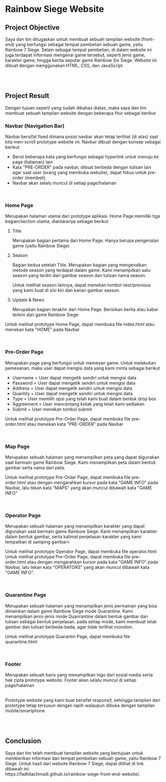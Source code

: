 # Rainbow Siege Website

<h2> Project Objective </h2>
Saya dan tim ditugaskan untuk membuat sebuah tampilan website (front-end) yang berfungsi sebagai tempat pembelian sebuah game, yaitu Rainbow 7 Siege. Selain sebagai tempat pembelian, di dalam  website ini juga terdapat informasi mengenai game tersebut, seperti jenis game, karakter game, hingga berita seputar game Rainbow Six Siege. Website ini dibuat dengan menggunakan HTML, CSS, dan JavaScript.

<br/><br/>
<h2> Project Result </h2>
Dengan tujuan seperti yang sudah dibahas diatas, maka saya dan tim membuat sebuah tampilan website dengan beberapa fitur sebagai berikut
<h3>Navbar (Navigation Bar)</h3>
   <p>
      Navbar bersifat fixed dimana posisi navbar akan tetap terlihat (di atas) saat kita men-scroll prototype website ini.  Navbar 
      dibuat dengan konsep sebagai berikut
      <ul>
        <li>Berisi  beberapa kata yang berfungsi sebagai hyperlink untuk menuju ke page (halaman) lain</li>
        <li>Kata "PRE-ORDER" pada navbar, dibuat berbeda dengan tulisan lain agar saat user (orang yang membuka website), dapat 
            fokus untuk pre-order (membeli).</li>
        <li>Navbar akan selalu muncul di setiap page/halaman</li>
       </ul>
  <p><br/>
<h3>Home Page</h3>
<p>
  Merupakan halaman utama dari prototype aplikasi. Home Page memiliki tiga bagian/section utama, diantaranya sebagai berikut 
  <ol>
    <li>  Title
          <p> Merupakan bagian pertama dari Home Page. Hanya berupa pengenalan game (yaitu Rainbow Siege) </p>
    </li>
    <li>  Season
          <p>
            Bagian kedua setelah Title. Merupakan bagian yang mengenalkan metode season  yang terdapat dalam game. Kami 
            menampilkan satu season yang terdiri dari gambar season dan tulisan nama season.
          </p>
          <p> 
            Untuk melihat season lainnya, dapat menekan tombol next/previous yang kami buat di sisi kiri dan kanan  gambar season.
          </p>
    </li>
    <li>  Update & News
          <p> Merupakan bagian terakhir dari Home Page. Berisikan berita atau kabar terkini dari game Rainbow Siege</p>
    </li>    
  </ol>
 </p>
  <p>
   Untuk melihat prototype Home Page, dapat membuka file index.html atau menekan kata "HOME" pada Navbar
  </p>
  <br/>
  <h3>Pre-Order Page</h3>
<p>
  Merupakan page yang berfungsi untuk memesan game. Untuk melakukan pemesanan, maka user dapat mengisi data yang kami minta 
  sebagai berikut
  <ul>
    <li>Username =  User dapat mengetik sendiri untuk mengisi data</li>
    <li>Password  =   User dapat mengetik sendiri untuk mengisi data</li>
    <li>Address     =   User dapat mengetik sendiri untuk mengisi data</li>
    <li>Quantity   =   User dapat mengetik sendiri untuk mengisi data</li>
    <li>Type          =    User memilih opsi yang telah kami buat dalam bentuk drop box </li>
    <li>Aggreement =  User mencentang kotak yang telah kami sediakan</li>
    <li>Submit   = User menekan tombol submit</li>
  </ul>
</p>
  <p>
   Untuk melihat prototype Pre-Order Page, dapat membuka file pre-order.html atau menekan kata "PRE-ORDER" pada Navbar
  </p>
<br/>
<h3>Map Page</h3>
<p>
  Merupakan sebuah halaman yang menampilkan peta yang dapat digunakan saat bermain game Rainbow Siege. Kami menampilkan peta dalam 
  bentuk gambar serta nama dari peta.
</p>
  <p>
   Untuk melihat prototype Pre-Order Page, dapat membuka file pre-order.html atau dengan mengarahkan kursor pada kata "GAME INFO" 
   pada Navbar, lalu tekan kata "MAPS" yang akan muncul dibawah kata "GAME INFO"
  </p>
<br/>
<h3>Operator Page</h3>
<p>
  Merupakan sebuah halaman yang menampilkan karakter yang dapat digunakan saat bermain game Rainbow Siege. Kami menampilkan 
  karakter dalam bentuk gambar, serta kalimat penjelasan karakter yang kami tempatkan di samping gambar<
 </p>
  <p>
   Untuk melihat prototype Operator Page, dapat membuka file operator.html Untuk melihat prototype Pre-Order Page, dapat membuka 
   file pre-order.html atau dengan mengarahkan kursor pada kata "GAME INFO"  pada Navbar, lalu tekan kata "OPERATORS" yang akan 
   muncul dibawah kata "GAME INFO".
  </p>
<br/>
<h3> Quarantine Page</h3>
<p>
  Merupakan sebuah halaman yang menampilkan jenis permainan yang bisa dimainkan dalam game Rainbow Siege mode Quarantine.  Kami 
  menampilkan jenis-jenis mode Quanrantine dalam bentuk gambar dan tulisan sebagai bentuk penjelasan.
  pada setiap mode, kami membuat letak gambar dan tulisan berbeda-beda, agar tidak terlihat monoton.
</p>
<p>
  Untuk melihat prototype Quarantin Page, dapat membuka file quarantine.html
</p>
<br/>
<h3>Footer</h3>
<p> 
  Merupakan sebuah baris yang menampilkan logo dari sosial media serta hak cipta prototype website. Footer akan selalu muncul di
  setiap page/halaman
</p>
<br/>
Prototype website yang kami buat bersifat responsif, sehingga tampilan dari prototype tetap tersusun dengan rapih
walaupun dibuka dengan tampilan mobile/smartphone

<br/><br/>
<h2>Conclusion</h2>
Saya dan tim telah membuat tampilan website yang bertujuan untuk memberikan informasi dan tempat pembelian sebuah game, yaitu Rainbow 7 Siege. Untuk hasil dari website Rainbow 7 Siege, dapat dilihat di link dibawah ini: <br/>
https://fadhilachmadi.github.io/rainbow-siege-front-end-website/.
<br/>
